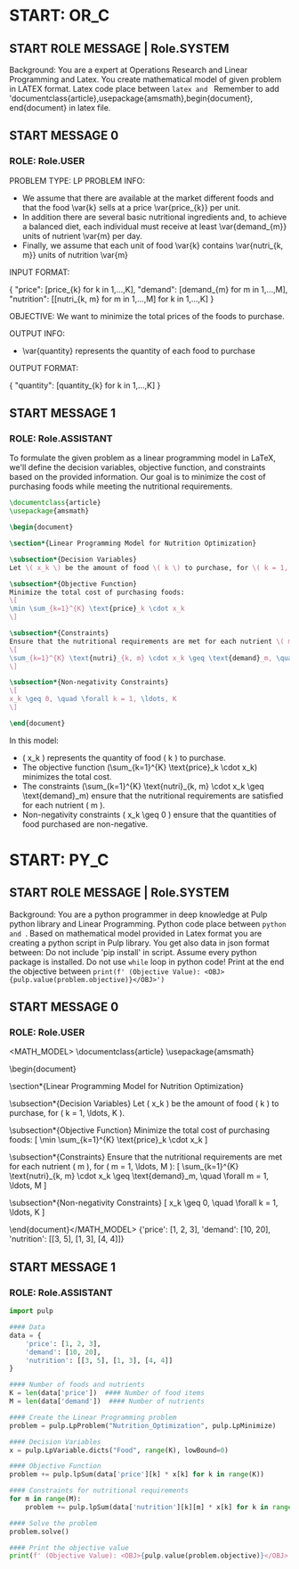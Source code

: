 # START: OR_C 
## START ROLE MESSAGE | Role.SYSTEM 
Background: You are a expert at Operations Research and Linear Programming and Latex. You create mathematical model of given problem in LATEX format. Latex code place between ```latex and ``` Remember to add 'documentclass{article},usepackage{amsmath},begin{document}, end{document} in latex file. 
## START MESSAGE 0 
### ROLE: Role.USER
<DESCRIPTION>
PROBLEM TYPE: LP
PROBLEM INFO:

- We assume that there are available at the market different foods and that the food \var{k} sells at a price \var{price_{k}} per unit. 
- In addition there are several basic nutritional ingredients and, to achieve a balanced diet, each individual must receive at least \var{demand_{m}} units of nutrient \var{m} per day. 
- Finally, we assume that each unit of food \var{k} contains \var{nutri_{k, m}} units of nutrition \var{m}

INPUT FORMAT:

{
	"price": [price_{k} for k in 1,...,K],
	"demand": [demand_{m} for m in 1,...,M],
	"nutrition": [[nutri_{k, m} for m in 1,...,M] for k in 1,...,K]
}


OBJECTIVE: We want to minimize the total prices of the foods to purchase.

OUTPUT INFO:

- \var{quantity} represents the quantity of each food to purchase

OUTPUT FORMAT:

{
	"quantity": [quantity_{k} for k in 1,...,K]
}
</DESCRIPTION>


## START MESSAGE 1 
### ROLE: Role.ASSISTANT
To formulate the given problem as a linear programming model in LaTeX, we'll define the decision variables, objective function, and constraints based on the provided information. Our goal is to minimize the cost of purchasing foods while meeting the nutritional requirements.

```latex
\documentclass{article}
\usepackage{amsmath}

\begin{document}

\section*{Linear Programming Model for Nutrition Optimization}

\subsection*{Decision Variables}
Let \( x_k \) be the amount of food \( k \) to purchase, for \( k = 1, \ldots, K \).

\subsection*{Objective Function}
Minimize the total cost of purchasing foods:
\[
\min \sum_{k=1}^{K} \text{price}_k \cdot x_k
\]

\subsection*{Constraints}
Ensure that the nutritional requirements are met for each nutrient \( m \), for \( m = 1, \ldots, M \):
\[
\sum_{k=1}^{K} \text{nutri}_{k, m} \cdot x_k \geq \text{demand}_m, \quad \forall m = 1, \ldots, M
\]

\subsection*{Non-negativity Constraints}
\[
x_k \geq 0, \quad \forall k = 1, \ldots, K
\]

\end{document}
```

In this model:
- \( x_k \) represents the quantity of food \( k \) to purchase.
- The objective function \(\sum_{k=1}^{K} \text{price}_k \cdot x_k\) minimizes the total cost.
- The constraints \(\sum_{k=1}^{K} \text{nutri}_{k, m} \cdot x_k \geq \text{demand}_m\) ensure that the nutritional requirements are satisfied for each nutrient \( m \).
- Non-negativity constraints \( x_k \geq 0 \) ensure that the quantities of food purchased are non-negative.

# START: PY_C 
## START ROLE MESSAGE | Role.SYSTEM 
Background: You are a python programmer in deep knowledge at Pulp python library and Linear Programming. Python code place between ```python and ```. Based on mathematical model provided in Latex format you are creating a python script in Pulp library. You get also data in json format between: <DATA></DATA> Do not include 'pip install' in script. Assume every python package is installed. Do not use `while` loop in python code! Print at the end the objective between <OBJ></OBJ> `print(f' (Objective Value): <OBJ>{pulp.value(problem.objective)}</OBJ>')` 
## START MESSAGE 0 
### ROLE: Role.USER
<MATH_MODEL>
\documentclass{article}
\usepackage{amsmath}

\begin{document}

\section*{Linear Programming Model for Nutrition Optimization}

\subsection*{Decision Variables}
Let \( x_k \) be the amount of food \( k \) to purchase, for \( k = 1, \ldots, K \).

\subsection*{Objective Function}
Minimize the total cost of purchasing foods:
\[
\min \sum_{k=1}^{K} \text{price}_k \cdot x_k
\]

\subsection*{Constraints}
Ensure that the nutritional requirements are met for each nutrient \( m \), for \( m = 1, \ldots, M \):
\[
\sum_{k=1}^{K} \text{nutri}_{k, m} \cdot x_k \geq \text{demand}_m, \quad \forall m = 1, \ldots, M
\]

\subsection*{Non-negativity Constraints}
\[
x_k \geq 0, \quad \forall k = 1, \ldots, K
\]

\end{document}</MATH_MODEL>
<DATA>
{'price': [1, 2, 3], 'demand': [10, 20], 'nutrition': [[3, 5], [1, 3], [4, 4]]}</DATA>


## START MESSAGE 1 
### ROLE: Role.ASSISTANT
```python
import pulp

#### Data
data = {
    'price': [1, 2, 3],
    'demand': [10, 20],
    'nutrition': [[3, 5], [1, 3], [4, 4]]
}

#### Number of foods and nutrients
K = len(data['price'])  #### Number of food items
M = len(data['demand'])  #### Number of nutrients

#### Create the Linear Programming problem
problem = pulp.LpProblem("Nutrition_Optimization", pulp.LpMinimize)

#### Decision Variables
x = pulp.LpVariable.dicts("Food", range(K), lowBound=0)

#### Objective Function
problem += pulp.lpSum(data['price'][k] * x[k] for k in range(K))

#### Constraints for nutritional requirements
for m in range(M):
    problem += pulp.lpSum(data['nutrition'][k][m] * x[k] for k in range(K)) >= data['demand'][m]

#### Solve the problem
problem.solve()

#### Print the objective value
print(f' (Objective Value): <OBJ>{pulp.value(problem.objective)}</OBJ>')
```

